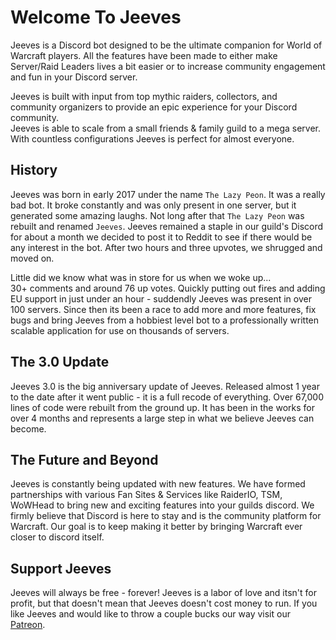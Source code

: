 # Welcome To Jeeves

Jeeves is a Discord bot designed to be the ultimate companion for World of Warcraft players. All the features have been made to either make Server/Raid Leaders lives a bit easier or to increase community engagement and fun in your Discord server.

Jeeves is built with input from top mythic raiders, collectors, and community organizers to provide an epic experience for your Discord community.  
Jeeves is able to scale from a small friends & family guild to a mega server. With countless configurations Jeeves is perfect for almost everyone.

## History
Jeeves was born in early 2017 under the name `The Lazy Peon`. It was a really bad bot. It broke constantly and was only present in one server, but it generated some amazing laughs. Not long after that `The Lazy Peon` was rebuilt and renamed `Jeeves`. Jeeves remained a staple in our guild's Discord for about a month we decided to post it to Reddit to see if there would be any interest in the bot. After two hours and three upvotes, we shrugged and moved on.
  
Little did we know what was in store for us when we woke up...  
30+ comments and around 76 up votes. Quickly putting out fires and adding EU support in just under an hour - suddendly Jeeves was present in over 100 servers. Since then its been a race to add more and more features, fix bugs and bring Jeeves from a hobbiest level bot to a professionally written scalable application for use on thousands of servers.

## The 3.0 Update
Jeeves 3.0 is the big anniversary update of Jeeves. Released almost 1 year to the date after it went public - it is a full recode of everything. Over 67,000 lines of code were rebuilt from the ground up. It has been in the works for over 4 months and represents a large step in what we believe Jeeves can become.

## The Future and Beyond
Jeeves is constantly being updated with new features. We have formed partnerships with various Fan Sites & Services like RaiderIO, TSM, WoWHead to bring new and exciting features into your guilds discord. We firmly believe that Discord is here to stay and is the community platform for Warcraft. Our goal is to keep making it better by bringing Warcraft ever closer to discord itself.

## Support Jeeves
Jeeves will always be free - forever! Jeeves is a labor of love and itsn't for profit, but that doesn't mean that Jeeves doesn't cost money to run. If you like Jeeves and would like to throw a couple bucks our way visit our [Patreon](https://www.patreon.com/JeevesBot).